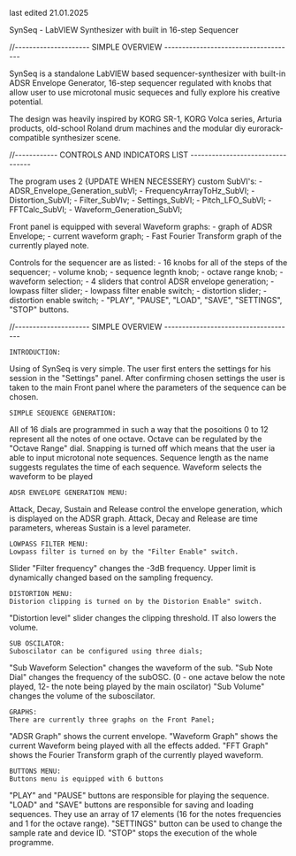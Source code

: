 last edited 21.01.2025

SynSeq - LabVIEW Synthesizer with built in 16-step Sequencer

//---------------------   SIMPLE OVERVIEW   -------------------------------------

SynSeq is a standalone LabVIEW based sequencer-synthesizer with built-in ADSR Envelope Generator, 16-step sequencer regulated with knobs that allow user to use microtonal music sequeces and fully explore his creative potential.

The design was heavily inspired by KORG SR-1, KORG Volca series, Arturia products, old-school Roland drum machines and the modular diy eurorack-compatible synthesizer scene.


//------------   CONTROLS AND INDICATORS LIST   ---------------------------------

The program uses 2 {UPDATE WHEN NECESSERY} custom SubVI's:
	- ADSR_Envelope_Generation_subVI;
	- FrequencyArrayToHz_SubVI;
	- Distortion_SubVI;
	- Filter_SubVIv;
	- Settings_SubVI;
	- Pitch_LFO_SubVI;
	- FFTCalc_SubVI;
	- Waveform_Generation_SubVI;
	

Front panel is equipped with several Waveform graphs:
	- graph of ADSR Envelope;
	- current waveform graph;
	- Fast Fourier Transform graph of the currently played note.

Controls for the sequencer are as listed:
	- 16 knobs for all of the steps of the sequencer;
	- volume knob;
	- sequence legnth knob;
	- octave range knob;
	- waveform selection;
	- 4 sliders that control ADSR envelope generation;
	- lowpass filter slider;
	- lowpass filter enable switch;
	- distortion slider;
	- distortion  enable switch;
	- "PLAY", "PAUSE", "LOAD", "SAVE", "SETTINGS", "STOP" buttons.


//---------------------   SIMPLE OVERVIEW   -------------------------------------

	INTRODUCTION:
Using of SynSeq is very simple. The user first enters the settings for his session in the "Settings" panel.
After confirming chosen settings the user is taken to the main Front panel where the parameters of the sequence can be chosen.

	SIMPLE SEQUENCE GENERATION:
All of 16 dials are programmed in such a way that the posoitions 0 to 12 represent all the notes of one octave.
Octave can be regulated by the "Octave Range" dial. Snapping is turned off which means that the user ia able to input microtonal note sequences.
Sequence length as the name suggests regulates the time of each sequence.
Waveform selects the waveform to be played

	ADSR ENVELOPE GENERATION MENU:
Attack, Decay, Sustain and Release control the envelope generation, which is displayed on the ADSR graph.
Attack, Decay and Release are time parameters, whereas Sustain is a level parameter.

	LOWPASS FILTER MENU:
	Lowpass filter is turned on by the "Filter Enable" switch.
Slider "Filter frequency" changes the -3dB frequency. Upper limit is dynamically changed based on the sampling frequency.


	DISTORTION MENU:
	Distorion clipping is turned on by the Distorion Enable" switch.
"Distortion level" slider changes the clipping threshold. IT also lowers the volume.


	SUB OSCILATOR:
	Suboscilator can be configured using three dials;
"Sub Waveform Selection" changes the waveform of the sub.
"Sub Note Dial" changes the frequency of the subOSC. (0 - one actave below the note played, 12- the note being played by the main oscilator)
"Sub Volume" changes the volume of the suboscilator.


	GRAPHS:
	There are currently three graphs on the Front Panel;
"ADSR Graph" shows the current envelope.
"Waveform Graph" shows the current Waveform being played with all the effects added.
"FFT Graph" shows the Fourier Transform graph of the currently played waveform.


	BUTTONS MENU:
	Buttons menu is equipped with 6 buttons
"PLAY" and "PAUSE" buttons are responsible for playing the sequence.
"LOAD" and "SAVE" buttons are responsible for saving and loading sequences. They use an array of 17 elements (16 for the notes frequencies and 1 for the octave range).
"SETTINGS" button can be used to change the sample rate and device ID.
"STOP" stops the execution of the whole programme.
